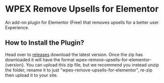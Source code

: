 # WPEX Remove Upsells for Elementor
An add-on plugin for Elementor (Free) that removes upsells for a better user Experience.


## How to Install the Plugin?
Head over to [releases](https://github.com/wpexplorer/wpex-remove-upsells-for-elementor) download the latest version. Once the zip has downloaded it will have the format wpex-remove-upsells-for-elementor-{version}. You can upload this zip file, but we recommend you instead unzip the folder, rename it to just "wpex-remove-upsells-for-elementor", re-zip then upload it to your site.
